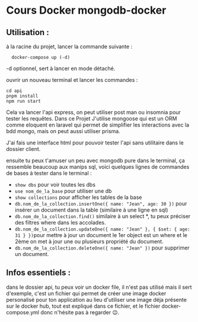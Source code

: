 # Cours Docker mongodb-docker

## Utilisation :

à la racine du projet, lancer la commande suivante :

```shell
  docker-compose up (-d)
```

-d optionnel, sert à lancer en mode détaché.

ouvrir un nouveau terminal et lancer les commandes :

```shell
cd api
pnpm install
npm run start
```

Cela va lancer l'api express, on peut utiliser post man ou insomnia pour tester les requêtes.
Dans ce Projet J'utilise mongoose qui est un ORM comme eloquent en laravel qui permet de simplifier les interactions avec la bdd mongo, mais on peut aussi utiliser prisma.

J'ai fais une interface html pour pouvoir tester l'api sans utilitaire dans le dossier client.

ensuite tu peux t'amuser un peu avec mongodb pure dans le terminal, ça ressemble beaucoup aux manips sql,
voici quelques lignes de commandes de bases à tester dans le terminal :

- `show dbs` pour voir toutes les dbs
- `use nom_de_la_base` pour utiliser une db
- `show collections` pour afficher les tables de la base
- `db.nom_de_la_collection.insertOne({ name: "Jean", age: 30 })` pour insérer un document dans la table (similaire à une ligne en sql)
- `db.nom_de_la_collection.find()` similaire à un select \*, tu peux préciser des filtres where dans les accolades.
- `db.nom_de_la_collection.updateOne({ name: "Jean" }, { $set: { age: 31 } })`pour mettre à jour un document le 1er object est un where et le 2ème on met à jour une ou plusieurs propriété du document.
- `db.nom_de_la_collection.deleteOne({ name: "Jean" })` pour supprimer un document.

## Infos essentiels :

dans le dossier api, tu peux voir un docker file, il n'est pas utilisé mais il sert d'exemple,
c'est un fichier qui permet de créer une image docker personalisé pour ton application au lieu d'utiliser une image déja présente sur le docker hub, tout est expliqué dans ce fichier, et le fichier docker-compose.yml donc n'hésite pas à regarder 😉.

